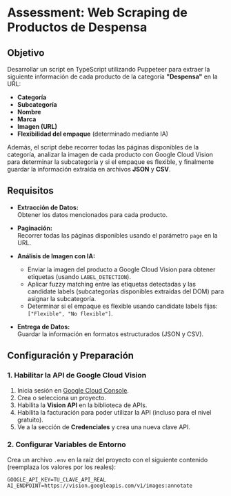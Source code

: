 # Assessment: Web Scraping de Productos de Despensa

## Objetivo

Desarrollar un script en TypeScript utilizando Puppeteer para extraer la siguiente información de cada producto de la categoría **"Despensa"** en la URL:

- **Categoría**
- **Subcategoría**
- **Nombre**
- **Marca**
- **Imagen (URL)**
- **Flexibilidad del empaque** (determinado mediante IA)

Además, el script debe recorrer todas las páginas disponibles de la categoría, analizar la imagen de cada producto con Google Cloud Vision para determinar la subcategoría y si el empaque es flexible, y finalmente guardar la información extraída en archivos **JSON** y **CSV**.

## Requisitos

- **Extracción de Datos:**  
  Obtener los datos mencionados para cada producto.

- **Paginación:**  
  Recorrer todas las páginas disponibles usando el parámetro `page` en la URL.

- **Análisis de Imagen con IA:**
    - Enviar la imagen del producto a Google Cloud Vision para obtener etiquetas (usando `LABEL_DETECTION`).
    - Aplicar fuzzy matching entre las etiquetas detectadas y las candidate labels (subcategorías disponibles extraídas del DOM) para asignar la subcategoría.
    - Determinar si el empaque es flexible usando candidate labels fijas: `["Flexible", "No flexible"]`.

- **Entrega de Datos:**  
  Guardar la información en formatos estructurados (JSON y CSV).


## Configuración y Preparación

### 1. Habilitar la API de Google Cloud Vision

1. Inicia sesión en [Google Cloud Console](https://console.cloud.google.com/).
2. Crea o selecciona un proyecto.
3. Habilita la **Vision API** en la biblioteca de APIs.
4. Habilita la facturación para poder utilizar la API (incluso para el nivel gratuito).
5. Ve a la sección de **Credenciales** y crea una nueva clave API.

### 2. Configurar Variables de Entorno

Crea un archivo `.env` en la raíz del proyecto con el siguiente contenido (reemplaza los valores por los reales):

```env
GOOGLE_API_KEY=TU_CLAVE_API_REAL
AI_ENDPOINT=https://vision.googleapis.com/v1/images:annotate

